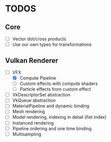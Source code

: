 # TODOS

## Core
- [ ] Vector dot/cross products
- [ ] Use our own types for transformations

## Vulkan Renderer
- [ ] VFX
    - [x] Compute Pipeline
    - [ ] Custom effects with compute shaders
    - [ ] Particle effects from custom effect
- [ ] VkDescriptorSet abstraction
- [ ] VkQueue abstraction
- [ ] MaterialPipeline and dynamic binding
- [ ] Mesh rendering
- [ ] Model rendering, indexing in detail (fist index)
- [ ] Instanced rendering
- [ ] Pipeline ordering and one time binding
- [ ] Multisampling
